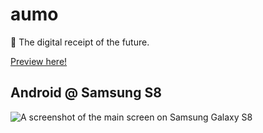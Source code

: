 # aumo

📜 The digital receipt of the future.

[Preview here!](https://expo.io/@deliriumproducts/aumo)

## Android @ Samsung S8
![A screenshot of the main screen on Samsung Galaxy S8](https://i.imgur.com/JjaO6XT.jpg)
